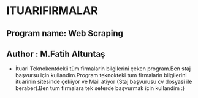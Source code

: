 #  ITUARIFIRMALAR
## Program name: Web Scraping
## Author : M.Fatih Altuntaş
* İtuari Teknokentdekii tüm firmalarin bilgilerini çeken program.Ben staj başvursu için kullandim.Program teknokteki tum firmalarin bilgilerini ituarinin sitesinde çekiyor ve Mail atiyor (Staj başvurusu cv dosyasi ile beraber).Ben tum firmalara tek seferde başvurmak için kullandim :) 
